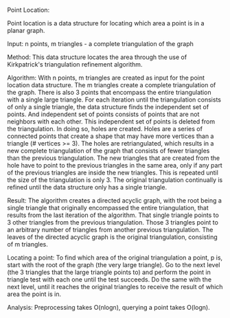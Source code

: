 Point Location:

Point location is a data structure for locating which area a point is in a planar graph.

Input: n points, m triangles - a complete triangulation of the graph

Method: This data structure locates the area through the use of Kirkpatrick's triangulation refinement algorithm.

Algorithm: With n points, m triangles are created as input for the point location data structure. The m triangles create a complete triangulation of the graph. There is also 3 points that encompass the entire triangulation with a single large triangle. For each iteration until the triangulation consists of only a single triangle, the data structure finds the independent set of points. 
And independent set of points consists of points that are not neighbors with each other. This independent set of points is deleted from the triangulation. In doing so, holes are created.
Holes are a series of connected points that create a shape that may have more vertices than a triangle (# vertices >= 3). 
The holes are retriangulated, which results in a new complete triangulation of the graph that consists of fewer triangles than the previous triangulation. The new triangles that are created from the hole have to point to the previous triangles in the same area, only if any part of the previous triangles are inside the new triangles.
This is repeated until the size of the triangulation is only 3. The original triangulation continually is refined until the data structure only has a single triangle.

Result: The algorithm creates a directed acyclic graph, with the root being a single triangle that originally encompassed the entire triangulation, that results from the last iteration of the algorithm. That single triangle points to 3 other triangles from the previous triangulation. Those 3 triangles point to an arbitrary number of triangles from another previous triangulation. The leaves of the directed acyclic graph is the original triangulation, consisting of m triangles. 

Locating a point: To find which area of the original triangulation a point, p is, start with the root of the graph (the very large triangle). Go to the next level (the 3 triangles that the large triangle points to) and perform the point in triangle test with each one until the test succeeds. Do the same with the next level, until it reaches the original triangles to receive the result of which area the point is in.

Analysis: Preprocessing takes O(nlogn), querying a point takes O(logn).
